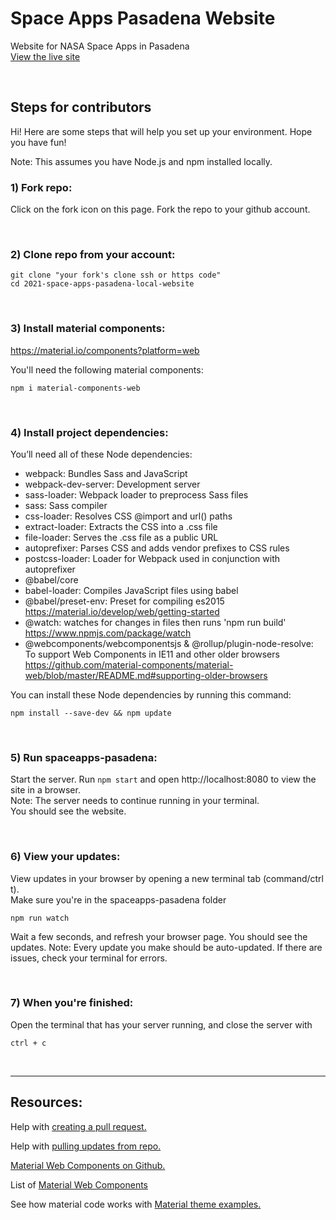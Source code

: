 # Space Apps Pasadena Website

Website for NASA Space Apps in Pasadena </br> <a
href="https://spaceapps-pasadena.netlify.app/" target="_blank">View the live site</a>

<br>

## Steps for contributors

Hi! Here are some steps that will help you set up your environment. Hope you
have fun!

Note: This assumes you have Node.js and npm installed locally.

### 1) Fork repo:

Click on the fork icon on this page.
Fork the repo to your github account.

<br>

### 2) Clone repo from your account:

```
git clone "your fork's clone ssh or https code"
cd 2021-space-apps-pasadena-local-website
```

<br>

### 3) Install material components:

https://material.io/components?platform=web

You'll need the following material components:

```
npm i material-components-web
```

<br>

### 4) Install project dependencies:

You’ll need all of these Node dependencies:

- webpack: Bundles Sass and JavaScript
- webpack-dev-server: Development server
- sass-loader: Webpack loader to preprocess Sass files
- sass: Sass compiler
- css-loader: Resolves CSS @import and url() paths
- extract-loader: Extracts the CSS into a .css file
- file-loader: Serves the .css file as a public URL
- autoprefixer: Parses CSS and adds vendor prefixes to CSS rules
- postcss-loader: Loader for Webpack used in conjunction with autoprefixer
- @babel/core
- babel-loader: Compiles JavaScript files using babel
- @babel/preset-env: Preset for compiling es2015 <br>
  https://material.io/develop/web/getting-started <br>
- @watch: watches for changes in files then runs 'npm run build'
  https://www.npmjs.com/package/watch <br>
- @webcomponents/webcomponentsjs & @rollup/plugin-node-resolve: To support Web
  Components in IE11 and other older browsers
  https://github.com/material-components/material-web/blob/master/README.md#supporting-older-browsers

You can install these Node dependencies by running this command:

```
npm install --save-dev && npm update
```

<br>

### 5) Run spaceapps-pasadena:

Start the server. Run `npm start` and open http://localhost:8080 to view the
site in a browser. <br>
Note: The server needs to continue running in your terminal. <br>
You should see the website.

<br>

### 6) View your updates:

View updates in your browser by opening a new terminal tab (command/ctrl t).
<br>
Make sure you're in the spaceapps-pasadena folder <br>

```
npm run watch
```

Wait a few seconds, and refresh your browser page. You should see the updates.
Note: Every update you make should be auto-updated. If there are issues, check
your terminal for errors.

<br>

### 7) When you're finished:

Open the terminal that has your server running, and close the server with

```
ctrl + c
```

<br>

---

## Resources:

Help with <a href="https://docs.github.com/en/github/collaborating-with-pull-requests/proposing-changes-to-your-work-with-pull-requests/creating-a-pull-request"
target="_blank">creating a pull request.</a>

Help with <a href="https://docs.github.com/en/get-started/using-git/getting-changes-from-a-remote-repository#pulling-changes-from-a-remote-repository"
target="_blank"> pulling updates from repo.

Material Web Components on<a href="https://github.com/material-components/material-web" target="_blank">
Github. </a>

List of <a href="https://material.io/components?platform=web" target="_blank">Material Web Components</a>

See how material code works with <a href="https://glitch.com/~material-theme-builder" target="_blank">Material theme
examples.</a>

